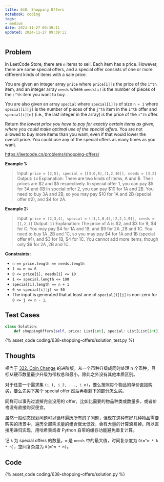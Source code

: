 ```yaml
---
title: 638. Shopping Offers
notebook: coding
tags:
- medium
date: 2024-11-27 09:39:11
updated: 2024-11-27 09:39:11
---
```

## Problem

In LeetCode Store, there are `n` items to sell. Each item has a price. However, there are some special offers, and a special offer consists of one or more different kinds of items with a sale price.

You are given an integer array `price` where `price[i]` is the price of the `i^th` item, and an integer array `needs` where `needs[i]` is the number of pieces of the `i^th` item you want to buy.

You are also given an array `special` where `special[i]` is of size `n + 1` where `special[i][j]` is the number of pieces of the `j^th` item in the `i^th` offer and `special[i][n]` (i.e., the last integer in the array) is the price of the `i^th` offer.

Return _the lowest price you have to pay for exactly certain items as given, where you could make optimal use of the special offers_. You are not allowed to buy more items than you want, even if that would lower the overall price. You could use any of the special offers as many times as you want.

<https://leetcode.cn/problems/shopping-offers/>

**Example 1:**

> Input: `price = [2,5], special = [[3,0,5],[1,2,10]], needs = [3,2]`
> Output: `14`
> Explanation: There are two kinds of items, A and B. Their prices are $2 and $5 respectively.
> In special offer 1, you can pay $5 for 3A and 0B
> In special offer 2, you can pay $10 for 1A and 2B.
> You need to buy 3A and 2B, so you may pay $10 for 1A and 2B (special offer #2), and $4 for 2A.

**Example 2:**

> Input: `price = [2,3,4], special = [[1,1,0,4],[2,2,1,9]], needs = [1,2,1]`
> Output: `11`
> Explanation: The price of A is $2, and $3 for B, $4 for C.
> You may pay $4 for 1A and 1B, and $9 for 2A ,2B and 1C.
> You need to buy 1A ,2B and 1C, so you may pay $4 for 1A and 1B (special offer #1), and $3 for 1B, $4 for 1C.
> You cannot add more items, though only $9 for 2A ,2B and 1C.

**Constraints:**

- `n == price.length == needs.length`
- `1 <= n <= 6`
- `0 <= price[i], needs[i] <= 10`
- `1 <= special.length <= 100`
- `special[i].length == n + 1`
- `0 <= special[i][j] <= 50`
- The input is generated that at least one of `special[i][j]` is non-zero for `0 <= j <= n - 1`.

## Test Cases

``` python
class Solution:
    def shoppingOffers(self, price: List[int], special: List[List[int]], needs: List[int]) -> int:
```

{% asset_code coding/638-shopping-offers/solution_test.py %}

## Thoughts

相当于 [322. Coin Change](/coding/322-coin-change) 的进阶版，从一个币种升级成同时处理 n 个币种，目标从硬币数量最少升级为带权总和最小，除此之外没有其他本质区别。

对于任意一个需求集 `(i_1, i_2, ..., i_n)`，要么按照每个物品的单价直接购买，要么先买下某个 special offer 然后再看剩下的部分怎么买。

同样可以事先过滤掉完全没用的 offer，比如比需要的物品种类或数量多，或者价格没有直接购买便宜。

虽然一般动态规划问题可以循环遍历所有的子问题，但现在这种有好几种物品需要购买的场景中，遍历全部需求量的组合就太低效，会有大量的计算浪费掉。所以直接用递归实现，用哈希表或者 Python 自带的缓存功能避免重复计算。

记 `k` 为 special offers 的数量，`m` 是 `needs` 中的最大值，时间复杂度为 `O(m^n * k * n)`，空间复杂度为 `O(m^n * n)`。

## Code

{% asset_code coding/638-shopping-offers/solution.py %}
